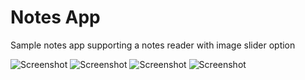# Notes App

Sample notes app supporting a notes reader with image slider option

![Screenshot](/screenshot/home.png?raw=true "Screenshot")
![Screenshot](/screenshot/reader.png?raw=true "Screenshot")
![Screenshot](/screenshot/photo-viewer.png?raw=true "Screenshot")
![Screenshot](/screenshot/editor.png?raw=true "Screenshot")

